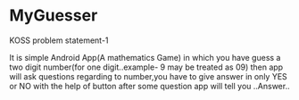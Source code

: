 # MyGuesser
KOSS problem statement-1


It is simple Android App(A mathematics Game)
in which you have guess a two digit number(for one digit..example- 9 may be treated as 09)
then app will ask questions regarding to number,you have to give answer in only YES or NO with the help of button
after some question app will tell you ..Answer..
